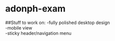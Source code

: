 # adonph-exam

##Stuff to work on:
-fully polished desktop design  
-mobile view  
-sticky header/navigation menu  
